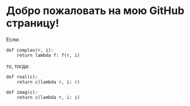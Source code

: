 # Добро пожаловать на мою GitHub страницу!

Если:
```
def complex(r, i):
    return lambda f: f(r, i)
```
то, тогда:
```
def real(c):
    return c(lambda r, i: r)

def imag(c):
    return c(lambda r, i: i)
```
